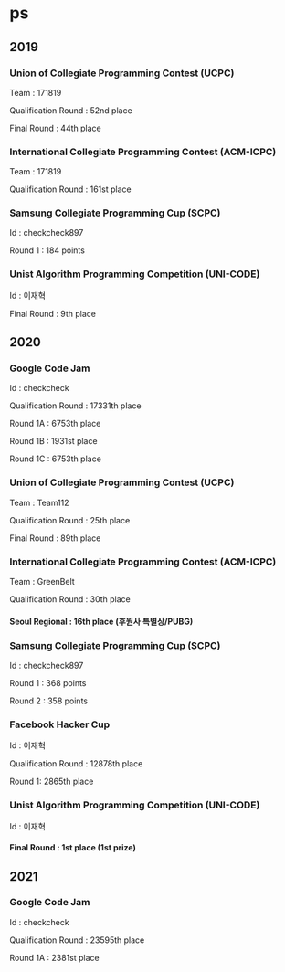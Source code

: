 # ps

## 2019

### Union of Collegiate Programming Contest (UCPC)

Team : 171819

Qualification Round : 52nd place

Final Round : 44th place

### International Collegiate Programming Contest (ACM-ICPC)

Team : 171819

Qualification Round : 161st place

### Samsung Collegiate Programming Cup (SCPC)

Id : checkcheck897

Round 1 : 184 points

### Unist Algorithm Programming Competition (UNI-CODE)

Id : 이재혁

Final Round : 9th place


###

## 2020


### Google Code Jam

Id : checkcheck

Qualification Round : 17331th place

Round 1A : 6753th place

Round 1B : 1931st place

Round 1C : 6753th place


### Union of Collegiate Programming Contest (UCPC)

Team : Team112

Qualification Round : 25th place

Final Round : 89th place

### International Collegiate Programming Contest (ACM-ICPC)

Team : GreenBelt

Qualification Round : 30th place

#### Seoul Regional : 16th place (후원사 특별상/PUBG)


### Samsung Collegiate Programming Cup (SCPC)

Id : checkcheck897

Round 1 : 368 points

Round 2 : 358 points


### Facebook Hacker Cup

Id : 이재혁

Qualification Round : 12878th place

Round 1: 2865th place


### Unist Algorithm Programming Competition (UNI-CODE)

Id : 이재혁

#### Final Round : 1st place (1st prize)

## 2021

### Google Code Jam

Id : checkcheck

Qualification Round : 23595th place

Round 1A : 2381st place

